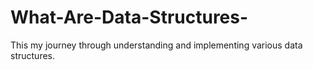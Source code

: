 # What-Are-Data-Structures-
This my journey through understanding and implementing various data structures. 
